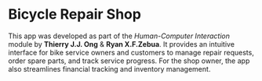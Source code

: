 # Bicycle Repair Shop
This app was developed as part of the *Human-Computer Interaction* module by **Thierry J.J. Ong** & **Ryan X.F.Zebua**. It provides an intuitive interface for bike service owners and customers to manage repair requests, order spare parts, and track service progress. For the shop owner, the app also streamlines financial tracking and inventory management.
